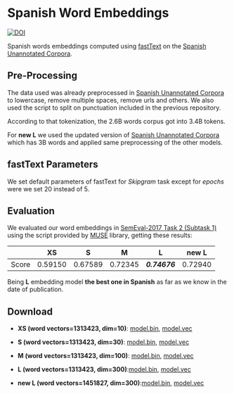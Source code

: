 # Spanish Word Embeddings
[![DOI](https://zenodo.org/badge/DOI/10.5281/zenodo.3255001.svg)](https://doi.org/10.5281/zenodo.3255001)

Spanish words embeddings computed using [fastText](https://fasttext.cc) on the [Spanish Unannotated Corpora](https://github.com/josecannete/spanish-corpora).

## Pre-Processing

The data used was already preprocessed in [Spanish Unannotated Corpora](https://github.com/josecannete/spanish-corpora) to lowercase, remove multiple spaces, remove urls and others. We also used the script to split on punctuation included in the previous repository.

According to that tokenization, the 2.6B words corpus got into 3.4B tokens.

For **new L** we used the updated version of [Spanish Unannotated Corpora](https://github.com/josecannete/spanish-corpora) which has 3B words and applied same preprocessing of the other models.

## fastText Parameters

We set default parameters of fastText for *Skipgram* task except for *epochs* were we set 20 instead of 5.

## Evaluation

We evaluated our word embeddings in [SemEval-2017 Task 2 (Subtask 1)](http://alt.qcri.org/semeval2017/task2/index.php?id=task-details) using the script provided by [MUSE](https://github.com/facebookresearch/MUSE) library, getting these results:

|       | XS      | S       | M       | L           | new L   |
|-------|---------|---------|---------|-------------|---------|
| Score | 0.59150 | 0.67589 | 0.72345 | **_0.74676_** | 0.72940 |

Being **L** embedding model **the best one in Spanish** as far as we know in the date of publication.

## Download


- **XS (word vectors=1313423, dim=10)**: [model.bin](https://zenodo.org/record/3234051/files/embeddings-xs-model.bin?download=1), [model.vec](https://zenodo.org/record/3234051/files/embeddings-xs-model.vec?download=1)

- **S (word vectors=1313423, dim=30)**: [model.bin](https://zenodo.org/record/3234051/files/embeddings-s-model.bin?download=1), [model.vec](https://zenodo.org/record/3234051/files/embeddings-s-model.vec?download=1)

- **M (word vectors=1313423, dim=100)**: [model.bin](https://zenodo.org/record/3234051/files/embeddings-m-model.bin?download=1), [model.vec](https://zenodo.org/record/3234051/files/embeddings-m-model.vec?download=1)

- **L (word vectors=1313423, dim=300)**:[model.bin](https://zenodo.org/record/3234051/files/embeddings-l-model.bin?download=1), [model.vec](https://zenodo.org/record/3234051/files/embeddings-l-model.vec?download=1)

- **new L (word vectors=1451827, dim=300)**:[model.bin](https://zenodo.org/record/3255001/files/embeddings-new_large-general_3B_fasttext.bin?download=1), [model.vec](https://zenodo.org/record/3255001/files/embeddings-new_large-general_3B_fasttext.vec?download=1)

